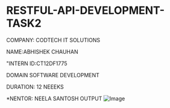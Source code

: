 # RESTFUL-API-DEVELOPMENT-TASK2
COMPANY: CODTECH IT SOLUTIONS

NAME:ABHISHEK CHAUHAN

"INTERN ID:CT12DF1775

DOMAIN SOFTWARE DEVELOPMENT

DURATION: 12 NEEEKS


*NENTOR: NEELA SANTOSH
OUTPUT ![Image](https://github.com/user-attachments/assets/63d8d170-4e4c-4409-8ec3-2531bf4c9c35)

